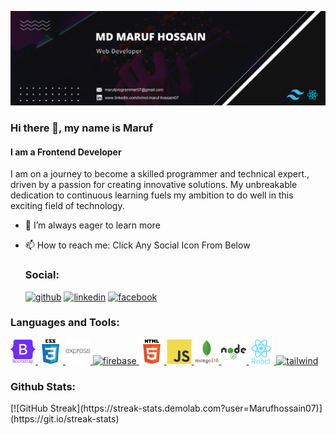 ![logo](https://github.com/Marufhossain07/Marufhossain07/blob/main/github%20banner.png)

### Hi there 👋, my name is Maruf
#### I am a Frontend Developer
I am on a journey to become a skilled programmer and technical expert., driven by a passion for creating innovative solutions. My unbreakable dedication to continuous learning fuels my ambition to do well in this exciting field of technology.


- 🌱 I’m always eager to learn more 
- 📫 How to reach me: Click Any Social Icon From Below
  </br>
  ### Social:

  [<img src='https://cdn.jsdelivr.net/npm/simple-icons@3.0.1/icons/github.svg' alt='github' height='40'>](https://github.com/Marufhossain07)           [<img src='https://cdn.jsdelivr.net/npm/simple-icons@3.0.1/icons/linkedin.svg' alt='linkedin' height='40'>](https://www.linkedin.com/in/md-maruf-hossain07/)         [<img src='https://cdn.jsdelivr.net/npm/simple-icons@3.0.1/icons/facebook.svg' alt='facebook' height='40'>](https://www.facebook.com/mdmarufhossain07)  

  
### Languages and Tools:

<p align="left"> <a href="https://getbootstrap.com" target="_blank" rel="noreferrer"> <img src="https://raw.githubusercontent.com/devicons/devicon/master/icons/bootstrap/bootstrap-plain-wordmark.svg" alt="bootstrap" width="40" height="40"/> </a> <a href="https://www.w3schools.com/css/" target="_blank" rel="noreferrer"> <img src="https://raw.githubusercontent.com/devicons/devicon/master/icons/css3/css3-original-wordmark.svg" alt="css3" width="40" height="40"/> </a> <a href="https://expressjs.com" target="_blank" rel="noreferrer"> <img src="https://raw.githubusercontent.com/devicons/devicon/master/icons/express/express-original-wordmark.svg" alt="express" width="40" height="40"/> </a> <a href="https://firebase.google.com/" target="_blank" rel="noreferrer"> <img src="https://www.vectorlogo.zone/logos/firebase/firebase-icon.svg" alt="firebase" width="40" height="40"/> </a> <a href="https://www.w3.org/html/" target="_blank" rel="noreferrer"> <img src="https://raw.githubusercontent.com/devicons/devicon/master/icons/html5/html5-original-wordmark.svg" alt="html5" width="40" height="40"/> </a> <a href="https://developer.mozilla.org/en-US/docs/Web/JavaScript" target="_blank" rel="noreferrer"> <img src="https://raw.githubusercontent.com/devicons/devicon/master/icons/javascript/javascript-original.svg" alt="javascript" width="40" height="40"/> </a> <a href="https://www.mongodb.com/" target="_blank" rel="noreferrer"> <img src="https://raw.githubusercontent.com/devicons/devicon/master/icons/mongodb/mongodb-original-wordmark.svg" alt="mongodb" width="40" height="40"/> </a> <a href="https://nodejs.org" target="_blank" rel="noreferrer"> <img src="https://raw.githubusercontent.com/devicons/devicon/master/icons/nodejs/nodejs-original-wordmark.svg" alt="nodejs" width="40" height="40"/> </a> <a href="https://reactjs.org/" target="_blank" rel="noreferrer"> <img src="https://raw.githubusercontent.com/devicons/devicon/master/icons/react/react-original-wordmark.svg" alt="react" width="40" height="40"/> </a> <a href="https://tailwindcss.com/" target="_blank" rel="noreferrer"> <img src="https://www.vectorlogo.zone/logos/tailwindcss/tailwindcss-icon.svg" alt="tailwind" width="40" height="40"/> </a> </p>


### Github Stats:

<div margin-left="50%" margin-right="50%">
  [![GitHub Streak](https://streak-stats.demolab.com?user=Marufhossain07)](https://git.io/streak-stats)
</div>

